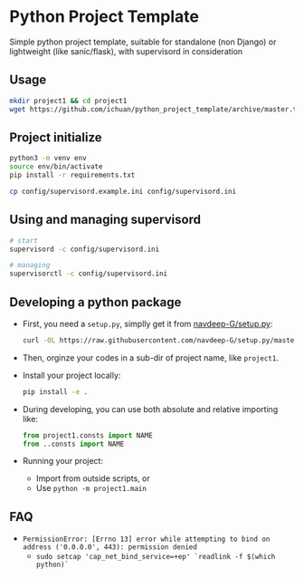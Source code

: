 # Python Project Template
Simple python project template, suitable for standalone (non Django) or lightweight (like sanic/flask), with supervisord in consideration

## Usage

```sh
mkdir project1 && cd project1
wget https://github.com/ichuan/python_project_template/archive/master.tar.gz -O - | tar --strip-components 1  -xf -
```


## Project initialize

```sh
python3 -m venv env
source env/bin/activate
pip install -r requirements.txt

cp config/supervisord.example.ini config/supervisord.ini
```


## Using and managing supervisord

```sh
# start
supervisord -c config/supervisord.ini

# managing
supervisorctl -c config/supervisord.ini
```


## Developing a python package

- First, you need a `setup.py`, simplly get it from [navdeep-G/setup.py](https://github.com/navdeep-G/setup.py):

    ```sh
    curl -OL https://raw.githubusercontent.com/navdeep-G/setup.py/master/setup.py
    ```

- Then, orginze your codes in a sub-dir of project name, like `project1`.
- Install your project locally:

    ```sh
    pip install -e .
    ```

- During developing, you can use both absolute and relative importing like:

    ```python
    from project1.consts import NAME
    from ..consts import NAME
    ```

- Running your project:
  - Import from outside scripts, or
  - Use `python -m project1.main`


## FAQ
- `PermissionError: [Errno 13] error while attempting to bind on address ('0.0.0.0', 443): permission denied`
  - ```sudo setcap 'cap_net_bind_service=+ep' `readlink -f $(which python)` ```

